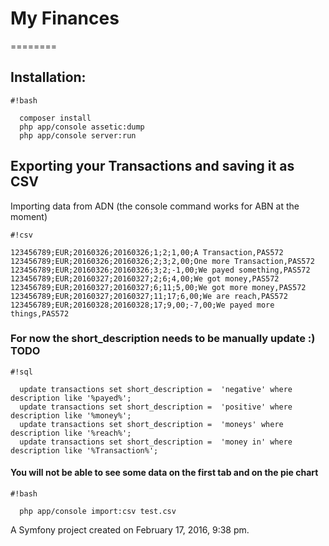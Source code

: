 # My Finances
========

## Installation:

```
#!bash

  composer install
  php app/console assetic:dump
  php app/console server:run
```

## Exporting your Transactions and saving it as CSV

Importing data from ADN (the console command works for ABN at the moment)

```
#!csv

123456789;EUR;20160326;20160326;1;2;1,00;A Transaction,PAS572
123456789;EUR;20160326;20160326;2;3;2,00;One more Transaction,PAS572
123456789;EUR;20160326;20160326;3;2;-1,00;We payed something,PAS572
123456789;EUR;20160327;20160327;2;6;4,00;We got money,PAS572
123456789;EUR;20160327;20160327;6;11;5,00;We got more money,PAS572
123456789;EUR;20160327;20160327;11;17;6,00;We are reach,PAS572
123456789;EUR;20160328;20160328;17;9,00;-7,00;We payed more things,PAS572
```

### For now the short_description needs to be manually update :)  TODO

```
#!sql

  update transactions set short_description =  'negative' where description like '%payed%';
  update transactions set short_description =  'positive' where description like '%money%';
  update transactions set short_description =  'moneys' where description like '%reach%';
  update transactions set short_description =  'money in' where description like '%Transaction%';
```

#### You will not be able to see some data on the first tab and on the pie chart

```
#!bash

  php app/console import:csv test.csv
```

A Symfony project created on February 17, 2016, 9:38 pm.
